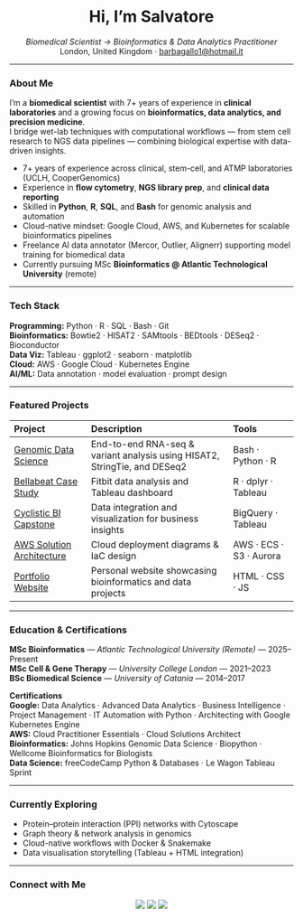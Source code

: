 <h1 align="center">Hi, I’m Salvatore</h1>
<p align="center">
  <em>Biomedical Scientist → Bioinformatics & Data Analytics Practitioner</em><br>
  London, United Kingdom · <a href="mailto:barbagallo1@hotmail.it">barbagallo1@hotmail.it</a>  
</p>

---

### About Me

I’m a **biomedical scientist** with 7+ years of experience in **clinical laboratories** and a growing focus on **bioinformatics, data analytics, and precision medicine**.  
I bridge wet-lab techniques with computational workflows — from stem cell research to NGS data pipelines — combining biological expertise with data-driven insights.

- 7+ years of experience across clinical, stem-cell, and ATMP laboratories (UCLH, CooperGenomics)  
- Experience in **flow cytometry**, **NGS library prep**, and **clinical data reporting**  
- Skilled in **Python**, **R**, **SQL**, and **Bash** for genomic analysis and automation  
- Cloud-native mindset: Google Cloud, AWS, and Kubernetes for scalable bioinformatics pipelines  
- Freelance AI data annotator (Mercor, Outlier, Alignerr) supporting model training for biomedical data  
- Currently pursuing MSc **Bioinformatics @ Atlantic Technological University** (remote)  

---

### Tech Stack

**Programming:** Python · R · SQL · Bash · Git  
**Bioinformatics:** Bowtie2 · HISAT2 · SAMtools · BEDtools · DESeq2 · Bioconductor  
**Data Viz:** Tableau · ggplot2 · seaborn · matplotlib  
**Cloud:** AWS · Google Cloud · Kubernetes Engine  
**AI/ML:** Data annotation · model evaluation · prompt design  

---

### Featured Projects

| Project | Description | Tools |
|:--|:--|:--|
| [Genomic Data Science](https://github.com/barbavegeta/Genomic_Data_Science_Specialization) | End-to-end RNA-seq & variant analysis using HISAT2, StringTie, and DESeq2 | Bash · Python · R |
| [Bellabeat Case Study](https://github.com/barbavegeta/Google_Data_Analytics-Bellabeat-Project) | Fitbit data analysis and Tableau dashboard | R · dplyr · Tableau |
| [Cyclistic BI Capstone](https://github.com/barbavegeta/Google_Business_Intelligence---Google-Fiber) | Data integration and visualization for business insights | BigQuery · Tableau |
| [AWS Solution Architecture](https://github.com/barbavegeta/AWS-Solution-Architect) | Cloud deployment diagrams & IaC design | AWS · ECS · S3 · Aurora |
| [Portfolio Website](https://barbavegeta.github.io) | Personal website showcasing bioinformatics and data projects | HTML · CSS · JS |

---

### Education & Certifications

**MSc Bioinformatics** — *Atlantic Technological University (Remote)* — 2025–Present  
**MSc Cell & Gene Therapy** — *University College London* — 2021–2023  
**BSc Biomedical Science** — *University of Catania* — 2014–2017 

**Certifications**  
**Google:** Data Analytics · Advanced Data Analytics · Business Intelligence · Project Management · IT Automation with Python · Architecting with Google Kubernetes Engine  
**AWS:** Cloud Practitioner Essentials · Cloud Solutions Architect  
**Bioinformatics:** Johns Hopkins Genomic Data Science · Biopython · Wellcome Bioinformatics for Biologists  
**Data Science:** freeCodeCamp Python & Databases · Le Wagon Tableau Sprint

---

### Currently Exploring

- Protein–protein interaction (PPI) networks with Cytoscape  
- Graph theory & network analysis in genomics  
- Cloud-native workflows with Docker & Snakemake  
- Data visualisation storytelling (Tableau + HTML integration)

---

### Connect with Me

<p align="center">
  <a href="https://barbavegeta.github.io"><img src="https://img.shields.io/badge/Portfolio-barbavegeta.github.io-0b0d13?style=flat&logo=google-chrome" /></a>
  <a href="https://linkedin.com/in/salvatore-barbagallo"><img src="https://img.shields.io/badge/LinkedIn-Salvatore%20Barbagallo-blue?logo=linkedin" /></a>
  <a href="mailto:barbagallo1@hotmail.it"><img src="https://img.shields.io/badge/Email-barbagallo1@hotmail.it-gray?logo=gmail" /></a>
</p>
